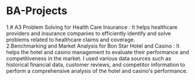 # BA-Projects
1.# A3 Problem Solving for Health Care Insurance : It helps healthcare providers and insurance companies to efficiently identify and solve problems related to healthcare claims and coverage.                                                                                                                                                     
2.Benchmarking and Market Analysis for Bon Star Hotel and Casino : It helps the hotel and casino management to evaluate their performance and competitiveness in the market. I used various data sources such as historical financial data, customer reviews, and competitor information to perform a comprehensive analysis of the hotel and casino's performance.                                                                                                                                                    
